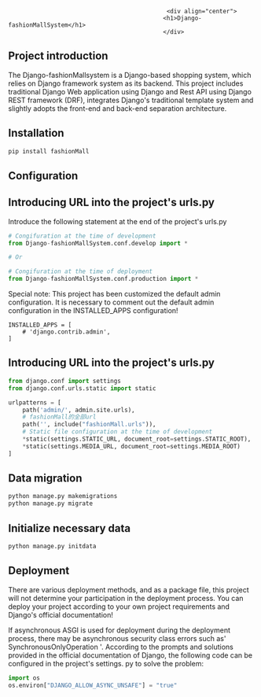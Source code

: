                                                  <div align="center">
                                                <h1>Django-fashionMallSystem</h1>
                                                </div>

## Project introduction

The Django-fashionMallsystem is a Django-based shopping system, which relies on Django framework system as its backend. This project includes traditional Django Web application using Django and Rest API using Django REST framework (DRF), integrates Django's traditional template system and slightly adopts the front-end and back-end separation architecture.



## Installation

```python
pip install fashionMall
```

## Configuration

## Introducing URL into the project's urls.py

Introduce the following statement at the end of the project's urls.py

```python
# Congifuration at the time of development
from Django-fashionMallSystem.conf.develop import *

# Or

# Congifuration at the time of deployment
from Django-fashionMallSystem.conf.production import *
```

Special note: This project has been customized the default admin configuration. It is necessary to comment out the default admin configuration in the INSTALLED_APPS configuration!

```
INSTALLED_APPS = [
    # 'django.contrib.admin',
]
```

## Introducing URL into the project's urls.py

```python
from django.conf import settings
from django.conf.urls.static import static

urlpatterns = [
    path('admin/', admin.site.urls),
    # fashionMall的全部url
    path('', include("fashionMall.urls")),
    # Static file configuration at the time of development
    *static(settings.STATIC_URL, document_root=settings.STATIC_ROOT),
    *static(settings.MEDIA_URL, document_root=settings.MEDIA_ROOT)
]
```

## Data migration

```python
python manage.py makemigrations
python manage.py migrate
```

## Initialize necessary data

```python
python manage.py initdata
```

## Deployment

There are various deployment methods, and as a package file, this project will not determine your participation in the deployment process. You can deploy your project according to your own project requirements and Django's official documentation!

If asynchronous ASGI is used for deployment during the deployment process, there may be asynchronous security class errors such as' SynchronousOnlyOperation '. According to the prompts and solutions provided in the official documentation of Django, the following code can be configured in the project's settings. py to solve the problem:

```python
import os
os.environ["DJANGO_ALLOW_ASYNC_UNSAFE"] = "true"
```



